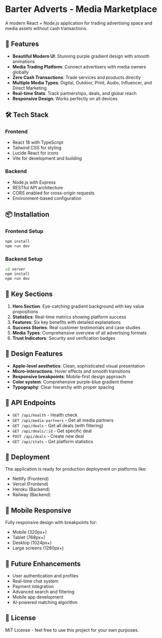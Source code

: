 # Barter Adverts - Media Marketplace

A modern React + Node.js application for trading advertising space and media assets without cash transactions.

## 🚀 Features

- **Beautiful Modern UI**: Stunning purple gradient design with smooth animations
- **Media Trading Platform**: Connect advertisers with media owners globally
- **Zero Cash Transactions**: Trade services and products directly
- **Multiple Media Types**: Digital, Outdoor, Print, Audio, Influencer, and Direct Marketing
- **Real-time Stats**: Track partnerships, deals, and global reach
- **Responsive Design**: Works perfectly on all devices

## 🛠️ Tech Stack

### Frontend
- React 18 with TypeScript
- Tailwind CSS for styling
- Lucide React for icons
- Vite for development and building

### Backend
- Node.js with Express
- RESTful API architecture
- CORS enabled for cross-origin requests
- Environment-based configuration

## 📦 Installation

### Frontend Setup
```bash
npm install
npm run dev
```

### Backend Setup
```bash
cd server
npm install
npm run dev
```

## 🌟 Key Sections

1. **Hero Section**: Eye-catching gradient background with key value propositions
2. **Statistics**: Real-time metrics showing platform success
3. **Features**: Six key benefits with detailed explanations
4. **Success Stories**: Real customer testimonials and case studies
5. **Media Types**: Comprehensive overview of all advertising formats
6. **Trust Indicators**: Security and verification badges

## 🎨 Design Features

- **Apple-level aesthetics**: Clean, sophisticated visual presentation
- **Micro-interactions**: Hover effects and smooth transitions
- **Responsive breakpoints**: Mobile-first design approach
- **Color system**: Comprehensive purple-blue gradient theme
- **Typography**: Clear hierarchy with proper spacing

## 🔧 API Endpoints

- `GET /api/health` - Health check
- `GET /api/media-partners` - Get all media partners
- `GET /api/deals` - Get all deals (with filtering)
- `GET /api/deals/:id` - Get specific deal
- `POST /api/deals` - Create new deal
- `GET /api/stats` - Get platform statistics

## 🚀 Deployment

The application is ready for production deployment on platforms like:
- Netlify (Frontend)
- Vercel (Frontend)
- Heroku (Backend)
- Railway (Backend)

## 📱 Mobile Responsive

Fully responsive design with breakpoints for:
- Mobile (320px+)
- Tablet (768px+)
- Desktop (1024px+)
- Large screens (1280px+)

## 🔮 Future Enhancements

- User authentication and profiles
- Real-time chat system
- Payment integration
- Advanced search and filtering
- Mobile app development
- AI-powered matching algorithm

## 📄 License

MIT License - feel free to use this project for your own purposes.